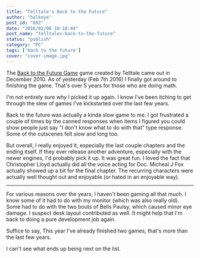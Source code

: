 ```yaml
---
title: "Telltale's Back to the Future"
author: "halkeye"
post_id: "692"
date: "2016/02/08 10:18:44"
post_name: "telltales-back-to-the-future"
status: "publish"
category: "PC"
tags: ['back to the future']
cover: "cover-image.jpg"
---
```


The [Back to the Future Game](https://www.telltalegames.com/backtothefuture/) game created by Telltale came out in December 2010. As of yesterday (Feb 7th 2016) I finally got around to finishing the game. That's over 5 years for those who are doing math.

I'm not entirely sure why I picked it up again. I know I've been itching to get through the slew of games I've kickstarted over the last few years.

Back to the future was actually a kinda slow game to me. I got frustrated a couple of times by the canned responses when items I figured you could show people just say "I don't know what to do with that" type response. Some of the cutscenes felt slow and long too.

But overall, I really enjoyed it, especially the last couple chapters and the ending itself. If they ever release another adventure, especially with the newer engines, I'd probably pick it up. It was great fun. I loved the fact that Christopher Lloyd actually did all the voice acting for Doc. Micheal J Fox actually showed up a bit for the final chapter. The recurring characters were actually well thought out and enjoyable (or hated in an enjoyable way).

---

For various reasons over the years, I haven't been gaming all that much. I know some of it had to do with my monitor (which was also really old). Some had to do with the two bouts of Bells Paulsy, which caused minor eye damage. I suspect desk layout contributed as well. It might help that I'm back to doing a pure development job again.

Suffice to say, This year I've already finished two games, that's more than the last few years.

I can't see what ends up being next on the list.

